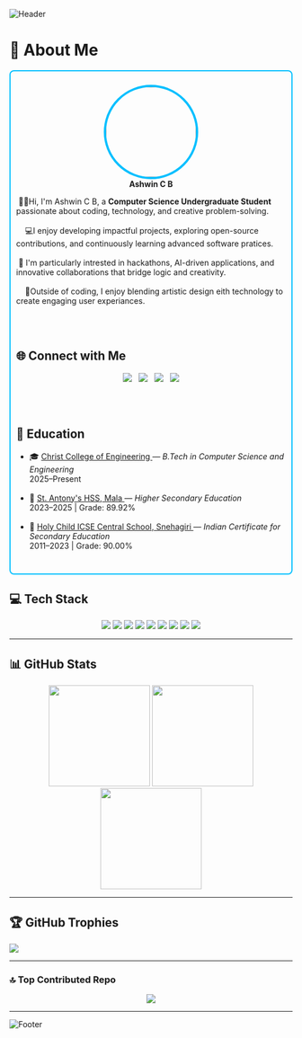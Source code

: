 
<!-- Header Banner -->
![Header](https://capsule-render.vercel.app/api?type=waving&color=00BFFF&height=200&section=header&fontColor=001F54&animation=twinkling)

# 💫 About Me
<div style="border: 2px solid #00BFFF; padding: 10px; border-radius: 8px;">

<p align="center">
  <img src="https://avatars.githubusercontent.com/ashwinbelgiofficial" width="160" style="border-radius:50%; border:4px solid #00BFFF;" /><br>
  <b>Ashwin C B</b><br>
</p>

&nbsp;👋🏻Hi, I'm Ashwin C B, a <b> Computer Science Undergraduate Student</b> passionate about coding, technology, and creative problem-solving. <br>
<br>
 &nbsp;&nbsp;&nbsp; 💻I enjoy developing impactful projects, exploring open-source contributions, and continuously learning advanced software pratices. <br>
<br>
&nbsp;🚀 I'm particularly intrested in hackathons, AI-driven applications, and innovative collaborations that bridge logic and creativity.<br>
<br>
&nbsp; &nbsp;&nbsp;🎨Outside of coding, I enjoy blending artistic design eith technology to create engaging user experiances. <br>

<br><br>
<h2>🌐 Connect with Me</h2>
<p align="center">
  <a href="https://github.com/ashwinbelgiofficial"><img src="https://img.shields.io/badge/GitHub-100000?logo=github&logoColor=white" /></a> &nbsp;
  <a href="https://linkedin.com/in/ashwin-c-b-604239380"><img src="https://img.shields.io/badge/LinkedIn-%230077B5.svg?logo=linkedin&logoColor=white" /></a> &nbsp;
  <a href="mailto:ashwinbelgi.official@gmail.com"><img src="https://img.shields.io/badge/Email-D14836?logo=gmail&logoColor=white" /></a> &nbsp;
  <a href="https://discord.gg/3jqARjy3"><img src="https://img.shields.io/badge/Discord-%237289DA.svg?logo=discord&logoColor=white" /></a>
</p>

<br><br>

 <h2>📖 Education</h2>
<p align="center">
  <ul>
    <li>
      🎓 <a href="https://cce.edu.in/" target="_blank" rel="noopener noreferrer">
        Christ College of Engineering
      </a> — <em>B.Tech in Computer Science and Engineering</em><br>
      <span>2025–Present</span>
    </li><br>
    <li>
      🏫 <a href="https://www.stantonyshssmala.com/" target="_blank" rel="noopener noreferrer">
        St. Antony's HSS, Mala
      </a> — <em>Higher Secondary Education</em><br>
      <span>2023–2025 | Grade: 89.92%</span>
    </li><br>
    <li>
      📘 <a href="https://holychildicsecentralschool.com/" target="_blank" rel="noopener noreferrer">
        Holy Child ICSE Central School, Snehagiri
      </a> — <em>Indian Certificate for Secondary Education</em><br>
      <span>2011–2023 | Grade: 90.00%</span>
    </li><br>
  </ul>
</p>
</div>


## 💻 Tech Stack
<p align="center">
  <img src="https://img.shields.io/badge/c++-%2300599C.svg?style=plastic&logo=c%2B%2B&logoColor=white" />
  <img src="https://img.shields.io/badge/html5-%23E34F26.svg?style=plastic&logo=html5&logoColor=white" />
  <img src="https://img.shields.io/badge/java-%23ED8B00.svg?style=plastic&logo=openjdk&logoColor=white" />
  <img src="https://img.shields.io/badge/mysql-4479A1.svg?style=plastic&logo=mysql&logoColor=white" />
  <img src="https://img.shields.io/badge/Canva-%2300C4CC.svg?style=plastic&logo=Canva&logoColor=white" />
  <img src="https://img.shields.io/badge/figma-%23F24E1E.svg?style=plastic&logo=figma&logoColor=white" />
  <img src="https://img.shields.io/badge/adobe%20photoshop-%2331A8FF.svg?style=plastic&logo=adobe%20photoshop&logoColor=white" />
  <img src="https://img.shields.io/badge/github-%23121011.svg?style=plastic&logo=github&logoColor=white" />
  <img src="https://img.shields.io/badge/epicgames-%23313131.svg?style=plastic&logo=epicgames&logoColor=white" />
</p>

---

## 📊 GitHub Stats
<p align="center">
  <img src="https://github-readme-stats.vercel.app/api?username=ashwinbelgiofficial&theme=dark&title_color=00BFFF&text_color=FFFFFF&icon_color=00BFFF&bg_color=001F54&hide_border=false&count_private=true" height="180px" />
  <img src="https://github-readme-streak-stats.herokuapp.com?user=ashwinbelgiofficial&theme=dark&ring=00BFFF&fire=00BFFF&currStreakLabel=00BFFF&background=001F54&border=0A192F" height="180px" />
  <img src="https://github-readme-stats.vercel.app/api/top-langs/?username=ashwinbelgiofficial&theme=dark&title_color=00BFFF&text_color=FFFFFF&bg_color=001F54&hide_border=false&layout=compact" height="180px" />
</p>

---

## 🏆 GitHub Trophies

  
 ![](https://github-profile-trophy.vercel.app/?username=ashwinbelgiofficial&theme=algolia&no-frame=true&margin-w=15&column=5)




---

### 🔝 Top Contributed Repo
<p align="center">
  <img src="https://github-contributor-stats.vercel.app/api?username=ashwinbelgiofficial&limit=5&theme=algolia&combine_all_yearly_contributions=true" />
</p>

---


<!-- Footer Banner -->
![Footer](https://capsule-render.vercel.app/api?type=waving&color=00BFFF&height=120&section=footer&fontColor=001F54&animation=twinkling)
